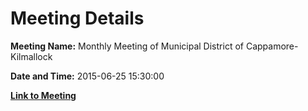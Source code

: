 # Meeting Details

**Meeting Name:** Monthly Meeting of Municipal District of Cappamore-Kilmallock

**Date and Time:** 2015-06-25 15:30:00

**[Link to Meeting](https://www.limerick.ie/council/whats-on/monthly-meeting-municipal-district-cappamore-kilmallock-17)**
